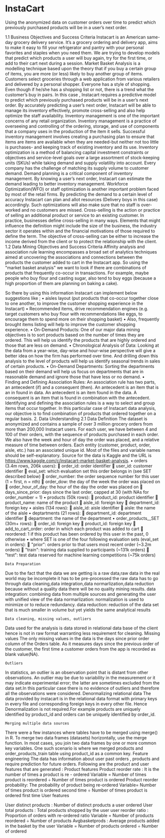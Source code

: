 # InstaCart
Using the anonymized data on customer orders over time to predict which previously purchased products will be in a user’s next order. 


1.1	Business Objectives and Success Criteria 
Instacart is an American same-day grocery delivery service. It’s a grocery ordering and delivery app, aims to make it easy to fill your refrigerator and pantry with your personal favorites and staples when you need them. We are trying to develop models that predict which products a user will buy again, try for the first time, or add to their cart next during a session. Market Basket Analysis is a modelling technique based upon the theory that if you buy a certain group of items, you are more (or less) likely to buy another group of items. 
Customers select groceries through a web application from various retailers and delivered by a personal shopper. Everyone has a style of shopping. Even though if he/she has a shopping list or not, there is a trend what the customer’s buy in pairs. In this case , Instacart  requires a predictive model to predict which previously purchased products will be in a user’s next order. By accurately predicting a user’s next order, Instacart will be able to manage its inventory effectively, promote cross-selling and also help optimize the staff availability.
Inventory management is one of the important concerns of any retail organization. Inventory management is a practice of overseeing and controlling of the ordering, storage, and use of components that a company uses in the production of the item it sells. Successful inventory management involves creating a purchasing plan to ensure that items are items are available when they are needed-but neither not too little is purchases- and keeping track of existing inventory and its use.
Inventory optimization is a method of balancing capital investment constraints or objectives and service-level goals over a large assortment of stock-keeping units (SKUs) while taking demand and supply volatility into account. Every company has the challenge of matching its supply volume to customer demand. Demand planning is a critical component of inventory management. By knowing a user’s next order, Instacart can estimate the demand leading to better inventory management.
Workforce Optimization(WFO) or staff optimization is another important problem faced by most of the retail firms. By predicting the demand to a certain level of accuracy Instacart can plan and allot resources (Delivery boys in this case) accordingly. Such optimizations will also make sure that no staff is over-worked and no customers are missed.
Cross-selling is the action or practice of selling an additional product or service to an existing customer. In practice, businesses define cross-selling in many ways. Elements that might influence the definition might include the size of the business, the industry sector it operates within and the financial motivations of those required to define the term. The objective of cross-selling can be either to increase the income derived from the client or to protect the relationship with the client.
1.2	Data Mining Objectives and Success Criteria
Affinity analysis and association rule learning encompasses a broad set of analytics techniques aimed at uncovering the associations and connections between the products the customer added to cart in the Instacart app. So using the "market basket analysis" we want to look if there are combinations of products that frequently co-occur in transactions. For example, maybe people who buy flour and casting sugar, also tend to buy eggs (because a high proportion of them are planning on baking a cake). 

So there by using this information Instacart can implement below suggestions like ;
•	aisles layout (put products that co-occur together close to one another, to improve the customer shopping experience in the Instacart)
•	Recommended items, drive recommendation engines (e.g. target customers who buy flour with recommendations like eggs, to encourage them to spend more on their shopping basket)
•	Also, frequently brought items listing will help to improve the customer shopping experience.
•	On-Demand Products: One of our major data mining objectives is to sort products based on the number of times they are ordered. This will help us identify the products that are highly ordered and those that are less on demand.
•	Chronological Analysis of Data: Looking at the data from a year-wise, day-wise and hour-wise perspective will give a better idea on how the firm has performed over time. And drilling down this analysis to the level of products will help us identify seasonal trends in sales of certain products.
•	On-Demand Departments: Sorting the departments based on their demand will help us focus on departments that are in reasonable demand and ignore those that have less or no demand.
•	Finding and Defining Association Rules: An association rule has two parts, an antecedent (if) and a consequent (then). An antecedent is an item that is an in found in data. An antecedent is an item found in the data. A consequent is an item that is found in combination with the antecedent. Identifying and defining the association rules is a way to select and group items that occur together. In this particular case of Instacart data analysis, our objective is to find combination of products that ordered together on a regular basis.
2.	Data Understanding
2.1	Data Definition 
The dataset is anonymized and contains a sample of over 3 million grocery orders from more than 200,000 Instacart users. For each user, we have between 4 and 100 of their orders, with the sequence of products purchased in each order. We also have the week and hour of day the order was placed, and a relative measure of time between orders. 
Each entity (customer, product, order, aisle, etc.) has an associated unique id. Most of the files and variable names should be self-explanatory.
Source for the data is Kaggle and the URL is https://www.kaggle.com/c/instacart-market-basket-analysis.
•	orders (3.4m rows, 206k users):
	order_id: order identifier
	user_id: customer identifier
	eval_set: which evaluation set this order belongs in (see SET described below)
	order_number: the order sequence number for this user (1 = first, n = nth)
	order_dow: the day of the week the order was placed on
	order_hour_of_day: the hour of the day the order was placed on
	days_since_prior: days since the last order, capped at 30 (with NAs for order_number = 1)
•	products (50k rows):
	product_id: product identifier
	product_name: name of the product
	aisle_id: foreign key
	department_id: foreign key
•	aisles (134 rows):
	aisle_id: aisle identifier
	aisle: the name of the aisle
•	deptartments (21 rows):
	department_id: department identifier
	department: the name of the department
•	order_products__SET (30m+ rows):
	order_id: foreign key
	product_id: foreign key
	add_to_cart_order: order in which each product was added to cart
	reordered: 1 if this product has been ordered by this user in the past, 0 otherwise
•	where SET is one of the four following evaluation sets (eval_set in orders):
	"prior": orders prior to that users most recent order (~3.2m orders)
	"train": training data supplied to participants (~131k orders)
	"test": test data reserved for machine learning competitions (~75k orders)

	Data Preparation
Due to the fact that the data we are getting is a raw data,raw data in the real world  may be incomplete it has to be pre-processed the raw data has to go through data cleaning,data integration,data normarlization,data reduction because without a quality data there will be no quality mining results.
	data integration: combining data from multiple sources and generating the user with unified view of the data
	normarlization: normalization is used to minimize or to reduce redundancy.
	data reduction: reduction of the data set that is much smaller in volume but yet yields the same analytical results


	Data cleaning, missing values, outliers 
Data used for the analysis is data stored in relational data base of the client hence is not in raw format warranting less requirement for cleaning.
	Missing values
The only missing values in the data is the  days since prior order column of the Orders table.
As it measures days since the previous order of the customer, the first time a customer orders from the app is recorded as blank value(NA).

 

	Outliers
In statistics, an outlier is an observation point that is distant from other observations. An outlier may be due to variability in the measurement or it may indicate experimental error; the latter are sometimes excluded from the data set.In this particular case there is no evidence of outliers  and therefore all the observations were considered.
	Denormalizing relational data
The data provided by instacart is in the relational data format with primary keys in every file and corresponding foreign keys in every other file. Hence Denormalization is not required.For example products are uniquely identified by product_id and orders can be uniquely identified by order_id.

	Merging multiple data sources
There were a few instances where tables have to be merged using merge() in R. To merge two data frames (datasets) horizontally, use the merge function. In most cases, you join two data frames by one or more common key variables. One such scenario is where we merged products and order_products_train table using product_id as a common key. 
	Feature engineering 
The data has information about user past orders , products and require prediction for future orders. Following are the product and user features that are generated :
Product features
Product reorder rate : It is the number of times a product is re - ordered
	 Variable = Number of times product is reordered ÷ Number of times product is ordered
Product reorder probability: The probability of product being re-ordered
         Variable=     Number of times product is ordered second time ÷ Number of times product is ordered first time
User features

User distinct products : Number of distinct products a user ordered
User total products : Total products shopped by the user
user  reorder ratio : Proportion of orders with re-ordered ratio
Variable = Number of products reordered  ÷  Number of products
Avgbasketprods : Average products added in the basket by the user 
Variable = Number of products  ordered ÷ Number of ordered   

